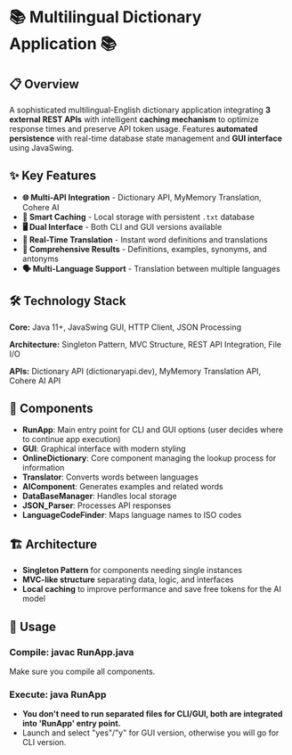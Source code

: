 # 📚 Multilingual Dictionary Application 📚

## 📋 Overview
A sophisticated multilingual-English dictionary application integrating **3 external REST APIs** with intelligent **caching mechanism** to optimize response times and preserve API token usage. Features **automated persistence** with real-time database state management and **GUI interface** using JavaSwing.

## ✨ Key Features
- **🌐 Multi-API Integration** - Dictionary API, MyMemory Translation, Cohere AI
- **💾 Smart Caching** - Local storage with persistent `.txt` database
- **🖥️ Dual Interface** - Both CLI and GUI versions available
- **🔄 Real-Time Translation** - Instant word definitions and translations
- **📝 Comprehensive Results** - Definitions, examples, synonyms, and antonyms
- **🗣️ Multi-Language Support** - Translation between multiple languages

## 🛠️ Technology Stack

**Core:** Java 11+, JavaSwing GUI, HTTP Client, JSON Processing

**Architecture:** Singleton Pattern, MVC Structure, REST API Integration, File I/O

**APIs:** Dictionary API (dictionaryapi.dev), MyMemory Translation API, Cohere AI API

## 🧩 Components
- **RunApp**: Main entry point for CLI and GUI options (user decides where to continue app execution)
- **GUI**: Graphical interface with modern styling
- **OnlineDictionary**: Core component managing the lookup process for information
- **Translator**: Converts words between languages
- **AIComponent**: Generates examples and related words
- **DataBaseManager**: Handles local storage
- **JSON_Parser**: Processes API responses
- **LanguageCodeFinder**: Maps language names to ISO codes

## 🏗️ Architecture
- **Singleton Pattern** for components needing single instances
- **MVC-like structure** separating data, logic, and interfaces
- **Local caching** to improve performance and save free tokens for the AI model

## 🚀 Usage
 ### Compile: javac RunApp.java  
Make sure you compile all components. 

 ### Execute: java RunApp
- **You don't need to run separated files for CLI/GUI, both are integrated into 'RunApp' entry point.**
- Launch and select "yes"/"y" for GUI version, otherwise you will go for CLI version.
